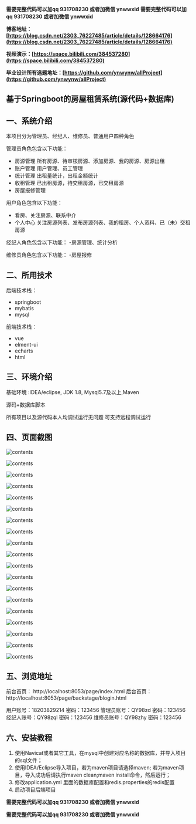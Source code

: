 **需要完整代码可以加qq  931708230 或者加微信 ynwwxid**
**需要完整代码可以加qq  931708230 或者加微信 ynwwxid**

**博客地址：[https://blog.csdn.net/2303_76227485/article/details/128664176](https://blog.csdn.net/2303_76227485/article/details/128664176)**

**视频演示：[https://space.bilibili.com/384537280](https://space.bilibili.com/384537280)**

**毕业设计所有选题地址：[https://github.com/ynwynw/allProject](https://github.com/ynwynw/allProject)**

## 基于Springboot的房屋租赁系统(源代码+数据库)

## 一、系统介绍
本项目分为管理员、经纪人、维修员、普通用户四种角色

管理员角色包含以下功能：
- 房源管理
所有房源、待审核房源、添加房源、我的房源、房源出租
- 账户管理
用户管理、员工管理
- 统计管理
出租量统计，出租金额统计
- 收租管理
已出租房源，待交租房源，已交租房源
- 房屋报修管理

用户角色包含以下功能：
- 看房、关注房源、联系中介
- 个人中心
关注房源列表、发布房源列表、我的租房、个人资料、已（未）交租房源

经纪人角色包含以下功能：
-房源管理、统计分析

维修员角色包含以下功能：
-房屋报修

## 二、所用技术

后端技术栈：

- springboot
- mybatis
- mysql

前端技术栈：

- vue
- elment-ui
- echarts
- html


## 三、环境介绍

基础环境 :IDEA/eclipse, JDK 1.8, Mysql5.7及以上,Maven

源码+数据库脚本

所有项目以及源代码本人均调试运行无问题 可支持远程调试运行

## 四、页面截图

![contents](./picture/picture1.png)

![contents](./picture/picture2.png)

![contents](./picture/picture3.png)

![contents](./picture/picture4.png)

![contents](./picture/picture5.png)

![contents](./picture/picture6.png)

![contents](./picture/picture7.png)

![contents](./picture/picture8.png)

![contents](./picture/picture9.png)

![contents](./picture/picture10.png)

![contents](./picture/picture11.png)

![contents](./picture/picture12.png)

![contents](./picture/picture13.png)

![contents](./picture/picture14.png)

![contents](./picture/picture15.png)

![contents](./picture/picture16.png)

![contents](./picture/picture17.png)

![contents](./picture/picture18.png)

![contents](./picture/picture19.png)


## 五、浏览地址

前台首页：
http://localhost:8053/page/index.html
后台首页：
http://localhost:8053/page/backstage/blogin.html

用户账号：18203829214   密码：123456
管理员账号：QY98zd      密码：123456
经纪人账号：QY98zql     密码：123456
维修员账号：QY98zhy     密码：123456
 

## 六、安装教程

1. 使用Navicat或者其它工具，在mysql中创建对应名称的数据库，并导入项目的sql文件；
2. 使用IDEA/Eclipse导入项目，若为maven项目请选择maven;
   若为maven项目，导入成功后请执行maven clean;maven install命令，然后运行；
3. 修改application.yml 里面的数据库配置和redis.properties的redis配置
4. 启动项目后端项目


**需要完整代码可以加qq  931708230 或者加微信 ynwwxid**

**需要完整代码可以加qq  931708230 或者加微信  ynwwxid**






